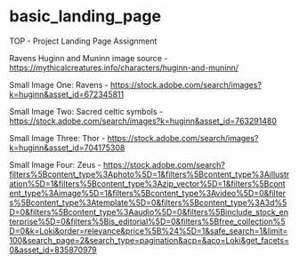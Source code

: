 # basic_landing_page
TOP - Project Landing Page Assignment

Ravens Huginn and Muninn image source - 
https://mythicalcreatures.info/characters/huginn-and-muninn/

Small Image One: Ravens - 
https://stock.adobe.com/search/images?k=huginn&asset_id=672345811

Small Image Two: Sacred celtic symbols - 
https://stock.adobe.com/search/images?k=huginn&asset_id=763291480

Small Image Three: Thor - 
https://stock.adobe.com/search/images?k=huginn&asset_id=704175308

Small Image Four: Zeus - 
https://stock.adobe.com/search?filters%5Bcontent_type%3Aphoto%5D=1&filters%5Bcontent_type%3Aillustration%5D=1&filters%5Bcontent_type%3Azip_vector%5D=1&filters%5Bcontent_type%3Aimage%5D=1&filters%5Bcontent_type%3Avideo%5D=0&filters%5Bcontent_type%3Atemplate%5D=0&filters%5Bcontent_type%3A3d%5D=0&filters%5Bcontent_type%3Aaudio%5D=0&filters%5Binclude_stock_enterprise%5D=0&filters%5Bis_editorial%5D=0&filters%5Bfree_collection%5D=0&k=Loki&order=relevance&price%5B%24%5D=1&safe_search=1&limit=100&search_page=2&search_type=pagination&acp=&aco=Loki&get_facets=0&asset_id=835870979